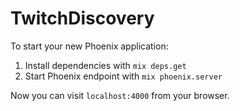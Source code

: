# TwitchDiscovery

To start your new Phoenix application:

1. Install dependencies with `mix deps.get`
2. Start Phoenix endpoint with `mix phoenix.server`

Now you can visit `localhost:4000` from your browser.
